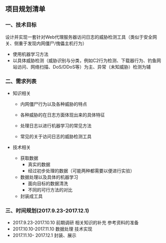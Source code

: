 ## 项目规划清单

### 一、技术目标

设计并实现一套针对Web代理服务器访问日志的威胁检测工具（类似于安全网关、侧重于发现内网僵尸/傀儡主机行为）

- 使用机器学习方法
- 以具体威胁检测（威胁识别与分类，例如C2行为检测、下载器行为、钓鱼网站访问、网络扫描、DoS/DDoS等）为主、异常（未知威胁）检测为辅

### 二、需求列表 

- 知识相关

  - 内网僵尸行为以及各种威胁的特点 


  - 各种威胁的在日志方面体现出来的具体特征  
  - 处理日志以进行机器学习的常见方法  
  - 常见的关于访问日志的威胁检测工具 

- 技术相关

  - 获取数据
    - 真实的数据
    - 经过初步处理的数据（可能两种都需要以便进行实验）
  - 数据处理以及具体的机器学习
    - 面向目标的数据清洗
    - 不同的可行方法的对比
  - 封装成工具

### 三、时间规划(2017.9.23-2017.12.1)

- 2017.9.23-2017.10.10  前期调研 相关知识的补充 参考资料的准备
- 2017.10.10-2017.11.10   数据处理 技术实现   
- 2017.11.10-  2017.12.1 封装、展示






